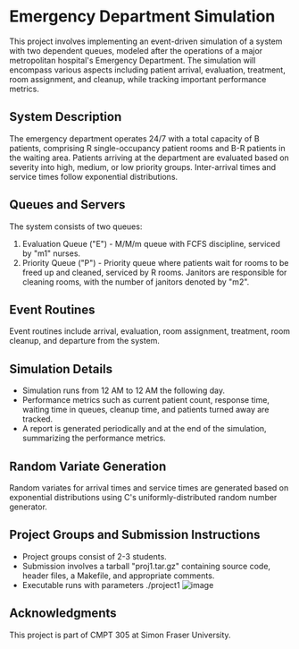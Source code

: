 # Emergency Department Simulation
This project involves implementing an event-driven simulation of a system with two dependent queues, modeled after the operations of a major metropolitan hospital's Emergency Department. The simulation will encompass various aspects including patient arrival, evaluation, treatment, room assignment, and cleanup, while tracking important performance metrics.

## System Description
The emergency department operates 24/7 with a total capacity of B patients, comprising R single-occupancy patient rooms and B-R patients in the waiting area. Patients arriving at the department are evaluated based on severity into high, medium, or low priority groups. Inter-arrival times and service times follow exponential distributions.

## Queues and Servers
The system consists of two queues:

1. Evaluation Queue ("E") - M/M/m queue with FCFS discipline, serviced by "m1" nurses.
2. Priority Queue ("P") - Priority queue where patients wait for rooms to be freed up and cleaned, serviced by R rooms.
Janitors are responsible for cleaning rooms, with the number of janitors denoted by "m2".

## Event Routines
Event routines include arrival, evaluation, room assignment, treatment, room cleanup, and departure from the system.

## Simulation Details
* Simulation runs from 12 AM to 12 AM the following day.
* Performance metrics such as current patient count, response time, waiting time in queues, cleanup time, and patients turned away are tracked.
* A report is generated periodically and at the end of the simulation, summarizing the performance metrics.

## Random Variate Generation
Random variates for arrival times and service times are generated based on exponential distributions using C's uniformly-distributed random number generator.

## Project Groups and Submission Instructions
* Project groups consist of 2-3 students.
* Submission involves a tarball "proj1.tar.gz" containing source code, header files, a Makefile, and appropriate comments.
* Executable runs with parameters ./project1 ![image](https://github.com/kbrandon17/CMPT305-Project/assets/87689021/e649ce9b-5173-46f8-a17e-474ee69663c1)

## Acknowledgments
This project is part of CMPT 305 at Simon Fraser University.
